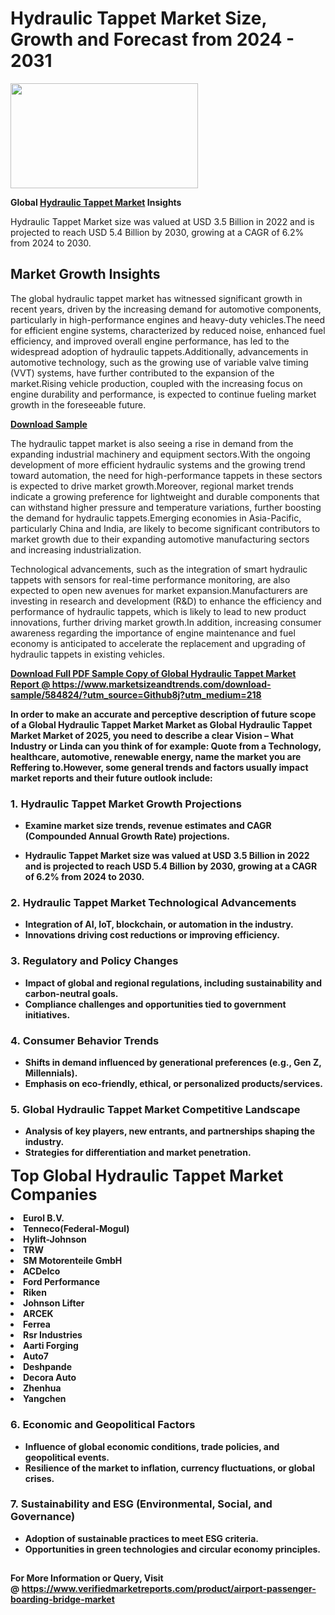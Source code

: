 <H1>Hydraulic Tappet Market Size, Growth and Forecast from 2024 - 2031</H1><img class="aligncenter size-medium wp-image-584254" src="https://thirdeyenews.in/wp-content/uploads/2024/09/Global-Market-Research-300x168.jpeg" alt="" width="300" height="168" /><p><strong>Global&nbsp;<a href="https://www.marketsizeandtrends.com/download-sample/584824/?utm_source=Github8j?utm_medium=218">Hydraulic Tappet Market</a> Insights</strong></p><p>Hydraulic Tappet Market size was valued at USD 3.5 Billion in 2022 and is projected to reach USD 5.4 Billion by 2030, growing at a CAGR of 6.2% from 2024 to 2030.</p><p><h2>Market Growth Insights</h2> <p>The global hydraulic tappet market has witnessed significant growth in recent years, driven by the increasing demand for automotive components, particularly in high-performance engines and heavy-duty vehicles.The need for efficient engine systems, characterized by reduced noise, enhanced fuel efficiency, and improved overall engine performance, has led to the widespread adoption of hydraulic tappets.Additionally, advancements in automotive technology, such as the growing use of variable valve timing (VVT) systems, have further contributed to the expansion of the market.Rising vehicle production, coupled with the increasing focus on engine durability and performance, is expected to continue fueling market growth in the foreseeable future.</p> <p><strong><a href="#">Download Sample</a></strong></p> <p>The hydraulic tappet market is also seeing a rise in demand from the expanding industrial machinery and equipment sectors.With the ongoing development of more efficient hydraulic systems and the growing trend toward automation, the need for high-performance tappets in these sectors is expected to drive market growth.Moreover, regional market trends indicate a growing preference for lightweight and durable components that can withstand higher pressure and temperature variations, further boosting the demand for hydraulic tappets.Emerging economies in Asia-Pacific, particularly China and India, are likely to become significant contributors to market growth due to their expanding automotive manufacturing sectors and increasing industrialization.</p> <p>Technological advancements, such as the integration of smart hydraulic tappets with sensors for real-time performance monitoring, are also expected to open new avenues for market expansion.Manufacturers are investing in research and development (R&D) to enhance the efficiency and performance of hydraulic tappets, which is likely to lead to new product innovations, further driving market growth.In addition, increasing consumer awareness regarding the importance of engine maintenance and fuel economy is anticipated to accelerate the replacement and upgrading of hydraulic tappets in existing vehicles.</p> <p><strong><a href="#"></p><p><span class=""><strong>Download Full PDF Sample Copy of Global Hydraulic Tappet Market Report</strong> @ <a href="https://www.marketsizeandtrends.com/download-sample/584824/?utm_source=Github8j?utm_medium=218" target="_blank">https://www.marketsizeandtrends.com/download-sample/584824/?utm_source=Github8j?utm_medium=218</a></span></p><p>In order to make an accurate and perceptive description of future scope of a Global&nbsp;Hydraulic Tappet Market Market as Global&nbsp;Hydraulic Tappet Market Market of 2025, you need to describe a clear Vision &ndash; What Industry or Linda can you think of for example: Quote from a Technology, healthcare, automotive, renewable energy, name the market you are Reffering to.However, some general trends and factors usually impact market reports and their future outlook include:</p><h3>1.&nbsp;<strong>Hydraulic Tappet Market Growth Projections</strong></h3><ul><li>Examine market size trends, revenue estimates and CAGR (Compounded Annual Growth Rate) projections.</li><li><p>Hydraulic Tappet Market size was valued at USD 3.5 Billion in 2022 and is projected to reach USD 5.4 Billion by 2030, growing at a CAGR of 6.2% from 2024 to 2030.</p></li></ul><h3>2.&nbsp;<strong>Hydraulic Tappet Market Technological Advancements</strong></h3><ul><li>Integration of AI, IoT, blockchain, or automation in the industry.</li><li>Innovations driving cost reductions or improving efficiency.</li></ul><h3>3.&nbsp;<strong>Regulatory and Policy Changes</strong></h3><ul><li>Impact of global and regional regulations, including sustainability and carbon-neutral goals.</li><li>Compliance challenges and opportunities tied to government initiatives.</li></ul><h3>4.&nbsp;<strong>Consumer Behavior Trends</strong></h3><ul><li>Shifts in demand influenced by generational preferences (e.g., Gen Z, Millennials).</li><li>Emphasis on eco-friendly, ethical, or personalized products/services.</li></ul><h3>5.&nbsp;<strong>Global Hydraulic Tappet Market Competitive Landscape</strong></h3><ul><li>Analysis of key players, new entrants, and partnerships shaping the industry.</li><li>Strategies for differentiation and market penetration.</li></ul><p data-pm-slice="1 1 []"><span style="color: inherit; font-family: inherit; font-size: 25px;">Top Global Hydraulic Tappet Market Companies</span></p><div class="" data-test-id=""><p><li>Eurol B.V.</li><li> Tenneco(Federal-Mogul)</li><li> Hylift-Johnson</li><li> TRW</li><li> SM Motorenteile GmbH</li><li> ACDelco</li><li> Ford Performance</li><li> Riken</li><li> Johnson Lifter</li><li> ARCEK</li><li> Ferrea</li><li> Rsr Industries</li><li> Aarti Forging</li><li> Auto7</li><li> Deshpande</li><li> Decora Auto</li><li> Zhenhua</li><li> Yangchen</li></p></div><h3>6.&nbsp;<strong>Economic and Geopolitical Factors</strong></h3><ul><li>Influence of global economic conditions, trade policies, and geopolitical events.</li><li>Resilience of the market to inflation, currency fluctuations, or global crises.</li></ul><h3>7.&nbsp;<strong>Sustainability and ESG (Environmental, Social, and Governance)</strong></h3><ul><li>Adoption of sustainable practices to meet ESG criteria.</li><li>Opportunities in green technologies and circular economy principles.</li></ul><h2><strong style="font-size: 14px;">For More Information or Query, Visit @&nbsp;</strong><a style="background-color: #ffffff; font-size: 14px;" href="https://www.marketsizeandtrends.com/report/hydraulic-tappet-market/" target="_blank">https://www.verifiedmarketreports.com/product/airport-passenger-boarding-bridge-market</a></h2>